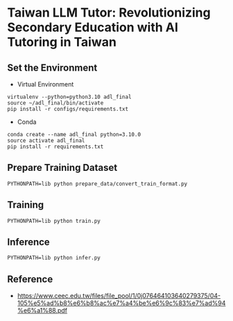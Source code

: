# Taiwan LLM Tutor: Revolutionizing Secondary Education with AI Tutoring in Taiwan

## Set the Environment
- Virtual Environment
```
virtualenv --python=python3.10 adl_final
source ~/adl_final/bin/activate
pip install -r configs/requirements.txt
```
- Conda
```
conda create --name adl_final python=3.10.0
source activate adl_final
pip install -r requirements.txt
```

## Prepare Training Dataset
```
PYTHONPATH=lib python prepare_data/convert_train_format.py
```


## Training
```
PYTHONPATH=lib python train.py
```


## Inference
```
PYTHONPATH=lib python infer.py
```


## Reference
- https://www.ceec.edu.tw/files/file_pool/1/0j076464103640279375/04-105%e5%ad%b8%e6%b8%ac%e7%a4%be%e6%9c%83%e7%ad%94%e6%a1%88.pdf

